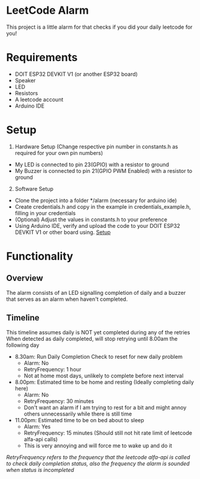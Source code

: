 # LeetCode Alarm
This project is a little alarm for that checks if you did your daily leetcode for you!
# Requirements
* DOIT ESP32 DEVKIT V1 (or another ESP32 board)
* Speaker
* LED
* Resistors
* A leetcode account
* Arduino IDE
# Setup
1. Hardware Setup (Change respective pin number in constants.h as required for your own pin numbers)
  * My LED is connected to pin 23(GPIO) with a resistor to ground
  * My Buzzer is connected to pin 21(GPIO PWM Enabled) with a resistor to ground
2. Software Setup
  * Clone the project into a folder */alarm (necessary for arduino ide)
  * Create credentials.h and copy in the example in credentials_example.h, filling in your credentials
  * (Optional) Adjust the values in constants.h to your preference
  * Using Arduino IDE, verify and upload the code to your DOIT ESP32 DEVKIT V1 or other board using. [Setup](https://randomnerdtutorials.com/installing-the-esp32-board-in-arduino-ide-windows-instructions/)
# Functionality
## Overview
The alarm consists of an LED signalling completion of daily and a buzzer that serves as an alarm when haven't completed.
## Timeline
This timeline assumes daily is NOT yet completed during any of the retries  
When detected as daily completed, will stop retrying until 8.00am the following day
* 8.30am: Run Daily Completion Check to reset for new daily problem
  * Alarm: No
  * RetryFrequency: 1 hour
  * Not at home most days, unlikely to complete before next interval
* 8.00pm: Estimated time to be home and resting (Ideally completing daily here)
  * Alarm: No
  * RetryFrequency: 30 minutes
  * Don't want an alarm if I am trying to rest for a bit and might annoy others unnecessarily while there is still time
* 11.00pm: Estimated time to be on bed about to sleep
  * Alarm: Yes
  * RetryFrequency: 15 minutes (Should still not hit rate limit of leetcode alfa-api calls)
  * This is very annoying and will force me to wake up and do it
 

*RetryFrequency refers to the frequency that the leetcode alfa-api is called to check daily completion status, also the frequency the alarm is sounded when status is incompleted*
